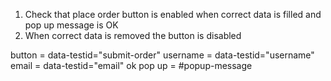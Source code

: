 1. Check that place order button is enabled when correct data is filled and pop up message is OK
2. When correct data is removed the button is disabled



button = data-testid="submit-order"
username = data-testid="username"
email = data-testid="email"
ok pop up = #popup-message
